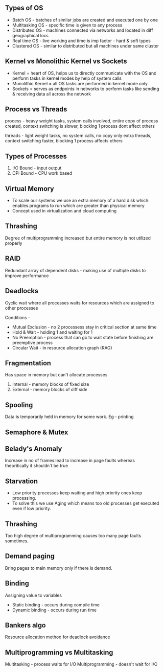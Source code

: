 ## Types of OS

- Batch OS - batches of similar jobs are created and executed one by one
- Multitasking OS - specific time is given to any process
- Distributed OS - machines connected via networks and located in diff geographical locs 
- Real time OS - live working and time is imp factor - hard & soft types
- Clustered OS - similar to distributed but all machines under same cluster

## Kernel vs Monolithic Kernel vs Sockets

- Kernel = heart of OS, helps us to directly communicate with the OS and perform tasks in kernel modes by help of system calls
- Monolithic Kernel = all OS tasks are performed in kernel mode only
- Sockets = serves as endpoints in networks to perform tasks like sending & receiving data all across the network

## Process vs Threads

process - heavy weight tasks, system calls involved, entire copy of process created, context switching is slower, blocking 1 process dont affect others

threads - light weight tasks, no system calls, no copy only extra threads, context switching faster, blocking 1 process affects others

## Types of Processes

1. I/O Bound - input output
2. CPI Bound - CPU work based

## Virtual Memory

- To scale our systems we use an extra memory of a hard disk which enables programs to run which are greater than physical memory 
- Concept used in virtualization and cloud computing

## Thrashing

Degree of multiprogramming increased but entire memory is not utilized properly

## RAID

Redundant array of dependent disks - making use of multiple disks to improve performance

## Deadlocks

Cyclic wait where all processes waits for resources which are assigned to other processes

Conditions -
- Mutual Exclusion - no 2 processess stay in critical section at same time
- Hold & Wait - holding 1 and waiting for 1
- No Preemption - process that can go to wait state before finishing are preemptive process
- Circular Wait - in resource allocation graph (RAG)

## Fragmentation 

Has space in memory but can't allocate processes

1. Internal - memory blocks of fixed size
2. External - memory blocks of diff side

## Spooling 

Data is temporarily held in memory for some work. Eg - printing

## Semaphore & Mutex

## Belady's Anomaly

Increase in no of frames lead to increase in page faults whereas theoritically it shouldn't be true

## Starvation 
- Low priority processes keep waiting and high priority ones keep processing. 
- To solve this we use Aging which means too old processes get executed even if low priority.

## Thrashing 

Too high degree of multiprogramming causes too many page faults sometimes.

## Demand paging 

Bring pages to main memory only if there is demand.

## Binding 

Assigning value to variables

- Static binding - occurs during compile time
- Dynamic binding - occurs during run time

## Bankers algo 

Resource allocation method for deadlock avoidance

## Multiprogramming vs Multitasking

Multitasking - process waits for I/O
Multiprogramming - doesn't wait for I/O



